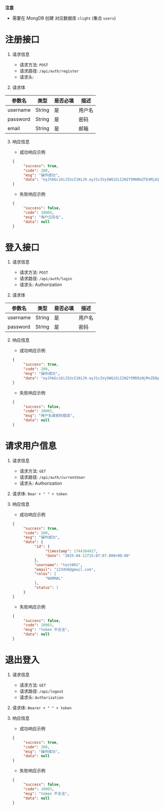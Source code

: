 **注意**
- 需要在 MongDB 创建 对应数据库 `clight` (集合 `users`)
# 注册接口

1. 请求信息
    - 请求方法: `POST`
    - 请求路径: `/api/auth/register`
    - 请求头:

2. 请求体

| 参数名   | 类型   | 是否必填 | 描述   |
| -------- | ------ | -------- | ------ |
| username | String | 是       | 用户名 |
| password | String | 是       | 密码   |
| email    | String | 是       | 邮箱   |

3. 响应信息

    - 成功响应示例

   ```json
   {
        "success": true,
        "code": 200,
        "msg": "操作成功",
        "data": "eyJhbGciOiJIUzI1NiJ9.eyJ1c2VySWQiOiI2N2Y5MmRmZTE4MjA1MjBjNGQ5MWEzZDAiLCJzdWIiOiI2N2Y5MmRmZTE4MjA1MjBjNGQ5MWEzZDAiLCJpYXQiOjE3NDQzODM0ODYsImV4cCI6MTc0NDQ2OTg4Nn0.mf2DTiclMiho7oPuXQF_gomC45YAmSJ4VltRap60KwI"
   }
   ```

    - 失败响应示例

   ```json
   {
        "success": false,
        "code": 10004,
        "msg": "用户已存在",
        "data": null
   }
   ```

# 登入接口

1. 请求信息
    - 请求方法: `POST`
    - 请求路径: `/api/auth/login`
    - 请求头: Authorization

2. 请求体

| 参数名   | 类型   | 是否必填 | 描述   |
| -------- | ------ | -------- | ------ |
| username | String | 是       | 用户名 |
| password | String | 是       | 密码   |

2. 响应信息

    - 成功响应示例

   ```json
   {
        "success": true,
        "code": 200,
        "msg": "操作成功",
        "data": "eyJhbGciOiJIUzI1NiJ9.eyJ1c2VySWQiOiI2N2Y5MDQzNjMxZDQyYzcyMmE3NDI1YzUiLCJzdWIiOiI2N2Y5MDQzNjMxZDQyYzcyMmE3NDI1YzUiLCJpYXQiOjE3NDQzODM5OTUsImV4cCI6MTc0NDQ3MDM5NX0.y6vgR9tR_n9xoJXHc9PFBqPafN3PNFkL6yP1c3JnBAM"
   }
   ```

    - 失败响应示例

   ```json
   {
        "success": false,
        "code": 10002,
        "msg": "用户名或密码错误",
        "data": null
   }
   ```

# 请求用户信息

1. 请求信息

    - 请求方法: `GET`
    - 请求路径: `/api/auth/currentUser`
    - 请求头: Authorization

2. 请求体: `Bear + " " + token`

3. 响应信息

    - 成功响应示例

   ```json
   {
        "success": true,
        "code": 200,
        "msg": "操作成功",
        "data": {
             "id": {
                  "timestamp": 1744384027,
                  "date": "2025-04-11T15:07:07.000+00:00"
             },
             "username": "test001",
             "email": "123456@gmail.com",
             "roles": [
                  "NORMAL"
             ],
             "status": 1
        }
   }
   ```

    - 失败响应示例

   ```json
   {
        "success": false,
        "code": 10003,
        "msg": "token 不合法",
        "data": null
   }
   ```



# 退出登入

1. 请求信息

    - 请求方法: `GET`
    - 请求路径: `/api/logout`
    - 请求头: `Authorization`

2. 请求体: `Bearer + " " + token`

3. 响应信息

    - 成功响应示例

   ```json
   {
        "success": true,
        "code": 200,
        "msg": "操作成功",
        "data": null
   }
   ```

    - 失败响应示例

   ```json
   {
        "success": false,
        "code": 10003,
        "msg": "token 不合法",
        "data": null
   }
   ```



# 